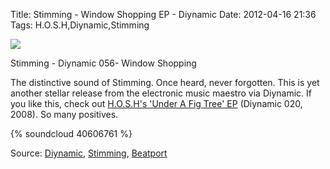 Title: Stimming - Window Shopping EP - Diynamic
Date: 2012-04-16 21:36
Tags: H.O.S.H,Diynamic,Stimming

![](/images/Diynamic056.jpg)

Stimming - Diynamic 056- Window Shopping
 
The distinctive sound of Stimming. Once heard, never forgotten. This is yet another stellar release from the electronic music maestro via Diynamic. If you like this, check out [H.O.S.H's 'Under A Fig Tree' EP](http://open.spotify.com/album/7zeZyEXY9nC2FDLTP072E8) (Diynamic 020, 2008). So many positives. 
 

{% soundcloud 40606761 %}
 
Source: [Diynamic](http://www.diynamic.com/), [Stimming](http://www.stimming.org/), [Beatport](http://www.beatport.com/release/window-shopping-ep/879423)
